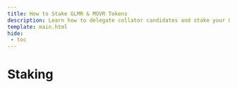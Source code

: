 ```yaml
---
title: How to Stake GLMR & MOVR Tokens
description: Learn how to delegate collator candidates and stake your GLMR and MOVR tokens to earn staking rewards on Moonbeam and Moonriver. 
template: main.html
hide: 
 - toc
---
```


<h1 class='subsection-title'>Staking</h1>
<div class='subsection-wrapper'></div>